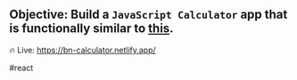 ## Objective: Build a `JavaScript Calculator` app that is functionally similar to [this](https://codepen.io/freeCodeCamp/full/wgGVVX).

🔥 Live: https://bn-calculator.netlify.app/

#react
